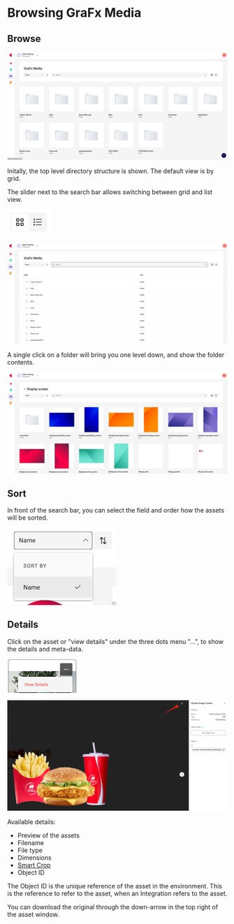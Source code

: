 # Browsing GraFx Media

## Browse

![appscreen](dashboard.png)

Initally, the top level directory structure is shown. The default view is by grid.

The slider next to the search bar allows switching between grid and list view.

![appscreen](change-view.png)

![appscreen](list-view.png)

A single click on a folder will bring you one level down, and show the folder contents.

![appscreen](browse-2.png)

## Sort

In front of the search bar, you can select the field and order how the assets will be sorted.

![appscreen](sort.png)


## Details

Click on the asset or "view details" under the three dots menu "...", to show the details and meta-data.

![appscreen](view-details.png)

![appscreen](download.png)

Available details:

- Preview of the assets
- Filename
- File type
- Dimensions
- [Smart Crop](../smart-crop-subject-area/)
- Object ID

The Object ID is the unique reference of the asset in the environment. This is the reference to refer to the asset, when an Integration refers to the asset.

You can download the original through the down-arrow in the top right of the asset window.